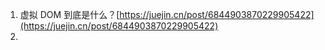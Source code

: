 1. 虚拟 DOM 到底是什么？[https://juejin.cn/post/6844903870229905422](https://juejin.cn/post/6844903870229905422)
2. 